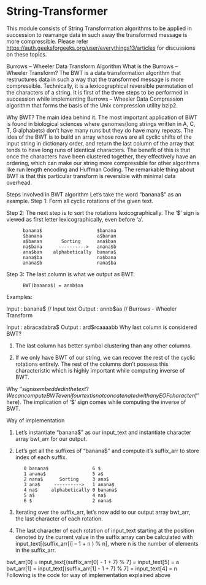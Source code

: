# String-Transformer
This module consists of String Transformation algorithms to be applied in succession to rearrange data in such away the transformed message is more compressible. Please refer https://auth.geeksforgeeks.org/user/everythings13/articles for discussions on these topics.

Burrows – Wheeler Data Transform Algorithm
What is the Burrows – Wheeler Transform?
The BWT is a data transformation algorithm that restructures data in such a way that the transformed message is more compressible. Technically, it is a lexicographical reversible permutation of the characters of a string. It is first of the three steps to be performed in succession while implementing Burrows – Wheeler Data Compression algorithm that forms the basis of the Unix compression utility bzip2.

Why BWT? The main idea behind it.
The most important application of BWT is found in biological sciences where genomes(long strings written in A, C, T, G alphabets) don’t have many runs but they do have many repeats.
The idea of the BWT is to build an array whose rows are all cyclic shifts of the input string in dictionary order, and return the last column of the array that tends to have long runs of identical characters. The benefit of this is that once the characters have been clustered together, they effectively have an ordering, which can make our string more compressible for other algorithms like run length encoding and Huffman Coding.
The remarkable thing about BWT is that this particular transform is reversible with minimal data overhead.

Steps involved in BWT algorithm
Let’s take the word “banana$” as an example.
Step 1: Form all cyclic rotations of the given text.

Step 2: The next step is to sort the rotations lexicographically. The ‘$’ sign is viewed as first letter lexicographically, even before ‘a’.

          banana$                    $banana
          $banana                    a$banan
          a$banan       Sorting      ana$ban
          na$bana      ---------->   anana$b 
          ana$ban    alphabetically  banana$
          nana$ba                    na$bana
          anana$b                    nana$ba
Step 3: The last column is what we output as BWT.

          BWT(banana$) = annb$aa
Examples:

Input : banana$ // Input text
Output : annb$aa // Burrows - Wheeler Transform

Input : abracadabra$
Output : ard$rcaaaabb
Why last column is considered BWT?
1. The last column has better symbol clustering than any other columns.

2. If we only have BWT of our string, we can recover the rest of the cyclic rotations entirely. The rest of the columns don’t possess this characteristic which is highly important while computing inverse of BWT.

Why ‘$’ sign is embedded in the text?
We can compute BWT even if our text is not concatenated with any EOF character (‘$’ here). The implication of ‘$’ sign comes while computing the inverse of BWT.

Way of implementation
1. Let’s instantiate “banana$” as our input_text and instantiate character array bwt_arr for our output.

2. Let’s get all the suffixes of “banana$” and compute it’s suffix_arr to store index of each suffix.

          0 banana$                6 $   
          1 anana$                 5 a$
          2 nana$      Sorting     3 ana$
          3 ana$     ---------->   1 anana$
          4 na$     alphabetically 0 banana$
          5 a$                     4 na$
          6 $                      2 nana$
3. Iterating over the suffix_arr, let’s now add to our output array bwt_arr, the last character of each rotation.

4. The last character of each rotation of input_text starting at the position denoted by the current value in the suffix array can be calculated with input_text[(suffix_arr[i] – 1 + n ) % n], where n is the number of elements in the suffix_arr.

bwt_arr[0] = input_text[(suffix_arr[0] - 1 + 7) % 7] 
           = input_text[5] 
           = a
bwt_arr[1] = input_text[(suffix_arr[1] - 1 + 7) % 7] 
           = input_text[4] 
           = n
Following is the code for way of implementation explained above
